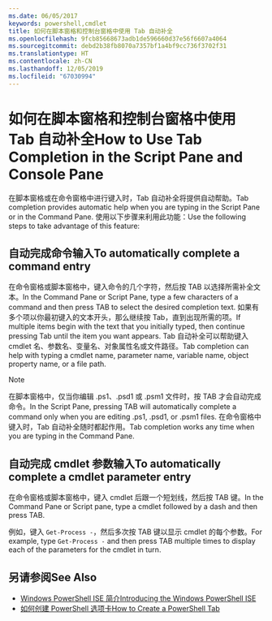 ```yaml
---
ms.date: 06/05/2017
keywords: powershell,cmdlet
title: 如何在脚本窗格和控制台窗格中使用 Tab 自动补全
ms.openlocfilehash: 9fcb85668673adb1de596660d37e56f6607a4064
ms.sourcegitcommit: debd2b38fb8070a7357bf1a4bf9cc736f3702f31
ms.translationtype: HT
ms.contentlocale: zh-CN
ms.lasthandoff: 12/05/2019
ms.locfileid: "67030994"
---
```

# <a name="how-to-use-tab-completion-in-the-script-pane-and-console-pane"></a><span data-ttu-id="670c8-103">如何在脚本窗格和控制台窗格中使用 Tab 自动补全</span><span class="sxs-lookup"><span data-stu-id="670c8-103">How to Use Tab Completion in the Script Pane and Console Pane</span></span>

<span data-ttu-id="670c8-104">在脚本窗格或在命令窗格中进行键入时，Tab 自动补全将提供自动帮助。</span><span class="sxs-lookup"><span data-stu-id="670c8-104">Tab completion provides automatic help when you are typing in the Script Pane or in the Command Pane.</span></span> <span data-ttu-id="670c8-105">使用以下步骤来利用此功能：</span><span class="sxs-lookup"><span data-stu-id="670c8-105">Use the following steps to take advantage of this feature:</span></span>

## <a name="to-automatically-complete-a-command-entry"></a><span data-ttu-id="670c8-106">自动完成命令输入</span><span class="sxs-lookup"><span data-stu-id="670c8-106">To automatically complete a command entry</span></span>

<span data-ttu-id="670c8-107">在命令窗格或脚本窗格中，键入命令的几个字符，然后按 TAB 以选择所需补全文本。</span><span class="sxs-lookup"><span data-stu-id="670c8-107">In the Command Pane or Script Pane, type a few characters of a command and then press TAB to select the desired completion text.</span></span> <span data-ttu-id="670c8-108">如果有多个项以你最初键入的文本开头，那么继续按 Tab，直到出现所需的项。</span><span class="sxs-lookup"><span data-stu-id="670c8-108">If multiple items begin with the text that you initially typed, then continue pressing Tab until the item you want appears.</span></span> <span data-ttu-id="670c8-109">Tab 自动补全可以帮助键入 cmdlet 名、参数名、变量名、对象属性名或文件路径。</span><span class="sxs-lookup"><span data-stu-id="670c8-109">Tab completion can help with typing a cmdlet name, parameter name, variable name, object property name, or a file path.</span></span>

> [!NOTE]
> <span data-ttu-id="670c8-110">在脚本窗格中，仅当你编辑 .ps1、.psd1 或 .psm1 文件时，按 TAB 才会自动完成命令。</span><span class="sxs-lookup"><span data-stu-id="670c8-110">In the Script Pane, pressing TAB will automatically complete a command only when you are editing .ps1, .psd1, or .psm1 files.</span></span> <span data-ttu-id="670c8-111">在命令窗格中键入时，Tab 自动补全随时都起作用。</span><span class="sxs-lookup"><span data-stu-id="670c8-111">Tab completion works any time when you are typing in the Command Pane.</span></span>

## <a name="to-automatically-complete-a-cmdlet-parameter-entry"></a><span data-ttu-id="670c8-112">自动完成 cmdlet 参数输入</span><span class="sxs-lookup"><span data-stu-id="670c8-112">To automatically complete a cmdlet parameter entry</span></span>

<span data-ttu-id="670c8-113">在命令窗格或脚本窗格中，键入 cmdlet 后跟一个短划线，然后按 TAB 键。</span><span class="sxs-lookup"><span data-stu-id="670c8-113">In the Command Pane or Script pane, type a cmdlet followed by a dash and then press TAB.</span></span>

<span data-ttu-id="670c8-114">例如，键入 `Get-Process -`，然后多次按 TAB 键以显示 cmdlet 的每个参数。</span><span class="sxs-lookup"><span data-stu-id="670c8-114">For example, type `Get-Process -` and then press TAB multiple times to display each of the parameters for the cmdlet in turn.</span></span>

## <a name="see-also"></a><span data-ttu-id="670c8-115">另请参阅</span><span class="sxs-lookup"><span data-stu-id="670c8-115">See Also</span></span>

- [<span data-ttu-id="670c8-116">Windows PowerShell ISE 简介</span><span class="sxs-lookup"><span data-stu-id="670c8-116">Introducing the Windows PowerShell ISE</span></span>](Introducing-the-Windows-PowerShell-ISE.md)
- [<span data-ttu-id="670c8-117">如何创建 PowerShell 选项卡</span><span class="sxs-lookup"><span data-stu-id="670c8-117">How to Create a PowerShell Tab</span></span>](How-to-Create-a-PowerShell-Tab-in-Windows-PowerShell-ISE.md)
